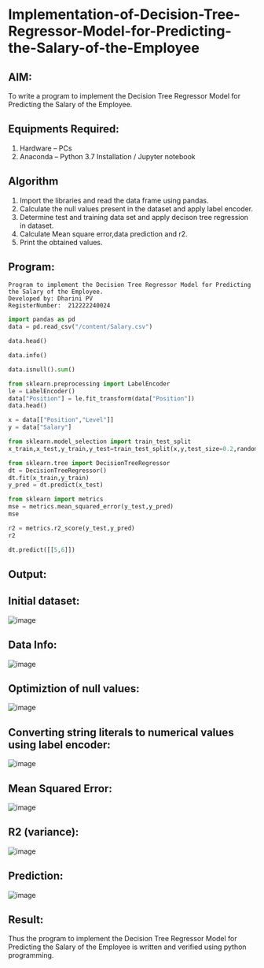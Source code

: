 # Implementation-of-Decision-Tree-Regressor-Model-for-Predicting-the-Salary-of-the-Employee

## AIM:
To write a program to implement the Decision Tree Regressor Model for Predicting the Salary of the Employee.

## Equipments Required:
1. Hardware – PCs
2. Anaconda – Python 3.7 Installation / Jupyter notebook

## Algorithm
1. Import the libraries and read the data frame using pandas.
2. Calculate the null values present in the dataset and apply label encoder.
3. Determine test and training data set and apply decison tree regression in dataset.
4. Calculate Mean square error,data prediction and r2.
5. Print the obtained values.

## Program:
```
Program to implement the Decision Tree Regressor Model for Predicting the Salary of the Employee.
Developed by: Dharini PV
RegisterNumber:  212222240024
```
```python
import pandas as pd
data = pd.read_csv("/content/Salary.csv")

data.head()

data.info()

data.isnull().sum()

from sklearn.preprocessing import LabelEncoder
le = LabelEncoder()
data["Position"] = le.fit_transform(data["Position"])
data.head()

x = data[["Position","Level"]]
y = data["Salary"]

from sklearn.model_selection import train_test_split
x_train,x_test,y_train,y_test=train_test_split(x,y,test_size=0.2,random_state=2)

from sklearn.tree import DecisionTreeRegressor
dt = DecisionTreeRegressor()
dt.fit(x_train,y_train)
y_pred = dt.predict(x_test)

from sklearn import metrics
mse = metrics.mean_squared_error(y_test,y_pred)
mse

r2 = metrics.r2_score(y_test,y_pred)
r2

dt.predict([[5,6]])
```
## Output:

## Initial dataset:

![image](https://github.com/DHARINIPV/Implementation-of-Decision-Tree-Regressor-Model-for-Predicting-the-Salary-of-the-Employee/assets/119400845/612e98f3-6d70-421c-92df-77f3afeb97ef)

## Data Info:

![image](https://github.com/DHARINIPV/Implementation-of-Decision-Tree-Regressor-Model-for-Predicting-the-Salary-of-the-Employee/assets/119400845/a3aae6c3-a44a-4c3f-991c-adabbc57d73e)

## Optimiztion of null values:

![image](https://github.com/DHARINIPV/Implementation-of-Decision-Tree-Regressor-Model-for-Predicting-the-Salary-of-the-Employee/assets/119400845/c63d3b42-b804-49b2-a2f9-62ccb9d37574)

## Converting string literals to numerical values using label encoder:

![image](https://github.com/DHARINIPV/Implementation-of-Decision-Tree-Regressor-Model-for-Predicting-the-Salary-of-the-Employee/assets/119400845/f0f3e744-d71b-441c-8763-a3561597d454)

## Mean Squared Error:

![image](https://github.com/DHARINIPV/Implementation-of-Decision-Tree-Regressor-Model-for-Predicting-the-Salary-of-the-Employee/assets/119400845/6126edb0-f3f0-4a72-8c5c-3adbd02cf7c0)

## R2 (variance):

![image](https://github.com/DHARINIPV/Implementation-of-Decision-Tree-Regressor-Model-for-Predicting-the-Salary-of-the-Employee/assets/119400845/f28c7c33-47a1-4c85-bdf3-b1fee31dbd74)

## Prediction:

![image](https://github.com/DHARINIPV/Implementation-of-Decision-Tree-Regressor-Model-for-Predicting-the-Salary-of-the-Employee/assets/119400845/c5c526c4-fb03-49d9-95cc-1372a81e7ad3)

## Result:
Thus the program to implement the Decision Tree Regressor Model for Predicting the Salary of the Employee is written and verified using python programming.
